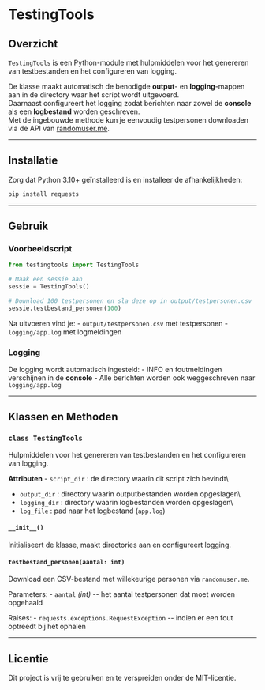 # TestingTools

## Overzicht

`TestingTools` is een Python-module met hulpmiddelen voor het genereren
van testbestanden en het configureren van logging.

De klasse maakt automatisch de benodigde **output**- en
**logging**-mappen aan in de directory waar het script wordt
uitgevoerd.\
Daarnaast configureert het logging zodat berichten naar zowel de
**console** als een **logbestand** worden geschreven.\
Met de ingebouwde methode kun je eenvoudig testpersonen downloaden via
de API van [randomuser.me](https://randomuser.me).

------------------------------------------------------------------------

## Installatie

Zorg dat Python 3.10+ geïnstalleerd is en installeer de
afhankelijkheden:

``` bash
pip install requests
```

------------------------------------------------------------------------

## Gebruik

### Voorbeeldscript

``` python
from testingtools import TestingTools

# Maak een sessie aan
sessie = TestingTools()

# Download 100 testpersonen en sla deze op in output/testpersonen.csv
sessie.testbestand_personen(100)
```

Na uitvoeren vind je: - `output/testpersonen.csv` met testpersonen -
`logging/app.log` met logmeldingen

### Logging

De logging wordt automatisch ingesteld: - INFO en foutmeldingen
verschijnen in de **console** - Alle berichten worden ook weggeschreven
naar `logging/app.log`

------------------------------------------------------------------------

## Klassen en Methoden

### `class TestingTools`

Hulpmiddelen voor het genereren van testbestanden en het configureren
van logging.

**Attributen** - `script_dir` : de directory waarin dit script zich
bevindt\
- `output_dir` : directory waarin outputbestanden worden opgeslagen\
- `logging_dir` : directory waarin logbestanden worden opgeslagen\
- `log_file` : pad naar het logbestand (`app.log`)

#### `__init__()`

Initialiseert de klasse, maakt directories aan en configureert logging.

#### `testbestand_personen(aantal: int)`

Download een CSV-bestand met willekeurige personen via `randomuser.me`.

Parameters: - `aantal` *(int)* -- het aantal testpersonen dat moet
worden opgehaald

Raises: - `requests.exceptions.RequestException` -- indien er een fout
optreedt bij het ophalen

------------------------------------------------------------------------

## Licentie

Dit project is vrij te gebruiken en te verspreiden onder de
MIT-licentie.
